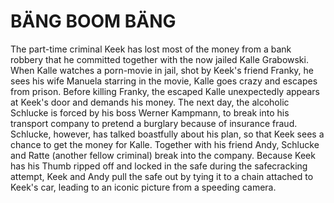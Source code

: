 # BÄNG BOOM BÄNG
The part-time criminal Keek has lost most of the money from a bank robbery that he committed together with the now jailed Kalle Grabowski.
When Kalle watches a porn-movie in jail, shot by Keek's friend Franky, he sees his wife Manuela starring in the movie, Kalle goes crazy and escapes from prison. Before killing Franky, the escaped Kalle unexpectedly appears at Keek's door and demands his money.
The next day, the alcoholic Schlucke is forced by his boss Werner Kampmann, to break into his transport company to pretend a burglary because of insurance fraud. Schlucke, however, has talked boastfully about his plan, so that Keek sees a chance to get the money for Kalle. Together with his friend Andy, Schlucke and Ratte (another fellow criminal) break into the company. Because Keek has his Thumb ripped off and locked in the safe during the safecracking attempt, Keek and Andy pull the safe out by tying it to a chain attached to Keek's car, leading to an iconic picture from a speeding camera.
